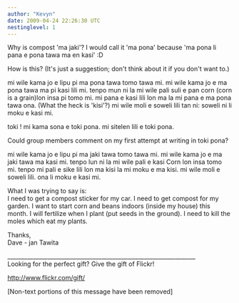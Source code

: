```yaml
---
author: "Kevyn"
date: 2009-04-24 22:26:30 UTC
nestinglevel: 1
---
```

Why is compost 'ma jaki'? I would call it 'ma pona' because 'ma pona li pana e pona tawa ma en kasi' :D  
  
How is this? (It's just a suggestion; don't think about it if you don't want to.)  
  
mi wile kama jo e lipu pi ma pona tawa tomo tawa mi. mi wile kama jo e ma pona tawa ma pi kasi lili mi. tenpo mun ni la mi wile pali suli e pan corn (corn is a grain)lon insa pi tomo mi. mi pana e kasi lili lon ma la mi pana e ma pona tawa ona. (What the heck is 'kisi'?) mi wile moli e soweli lili tan ni: soweli ni li moku e kasi mi.  
  
  
toki ! mi kama sona e toki pona. mi sitelen lili e toki pona.  
  
Could group members comment on my first attempt at writing in toki pona?  
  
mi wile kama jo e lipu pi ma jaki tawa tomo tawa mi. mi wile kama jo e ma jaki tawa ma kasi mi. tenpo lun ni la mi wile pali e kasi Corn lon insa tomo mi. tenpo mi pali e sike lili lon ma kisi la mi moku e ma kisi. mi wile moli e soweli lili. ona li moku e kasi mi.  
  
  
What I was trying to say is:  
I need to get a compost sticker for my car. I need to get compost for my garden. I want to start corn and beans indoors (inside my house) this month. I will fertilize when I plant (put seeds in the ground). I need to kill the moles which eat my plants.  
  
Thanks,  
Dave - jan Tawita  
  
  
  
  
  
\_\_\_\_\_\_\_\_\_\_\_\_\_\_\_\_\_\_\_\_\_\_\_\_\_\_\_\_\_\_\_\_\_\_\_\_\_\_\_\_\_\_\_\_\_\_\_\_\_\_\_\_\_\_\_\_\_\_\_\_\_\_\_\_\_\_  
Looking for the perfect gift? Give the gift of Flickr!  
  
http://www.flickr.com/gift/  
  
\[Non-text portions of this message have been removed\]